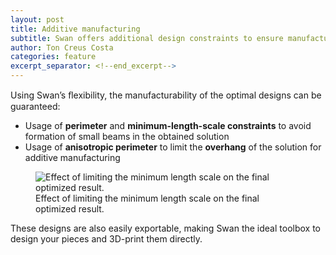```yaml
---
layout: post
title: Additive manufacturing
subtitle: Swan offers additional design constraints to ensure manufacturability of designs
author: Ton Creus Costa
categories: feature
excerpt_separator: <!--end_excerpt-->
---
```


 Using Swan’s ﬂexibility, the manufacturability of the optimal designs can be guaranteed:
 <!--end_excerpt-->
<!-- $$\nabla_x u = 0$$ -->

- Usage of **perimeter** and **minimum-length-scale constraints** to avoid formation of small beams in the obtained solution
- Usage of **anisotropic perimeter** to limit the **overhang** of the solution for additive manufacturing


<figure>
  <img src="{{site.url}}/assets/images/features/hero-additivemanufacturing.png" alt="Effect of limiting the minimum length scale on the final optimized result."/>
  <figcaption>Effect of limiting the minimum length scale on the final optimized result.</figcaption>
</figure>

These designs are also easily exportable, making Swan the ideal toolbox to design your pieces and 3D-print them directly. 